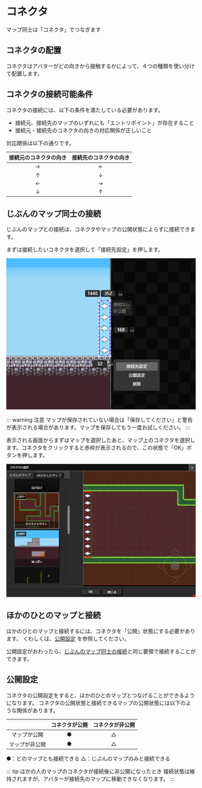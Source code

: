 # コネクタ

マップ同士は「コネクタ」でつなぎます

## コネクタの配置
コネクタはアバターがどの向きから接触するかによって、４つの種類を使い分けて配置します。

## コネクタの接続可能条件
コネクタの接続には、以下の条件を満たしている必要があります。

- 接続元、接続先のマップのいずれにも「エントリポイント」が存在すること
- 接続元・接続先のコネクタの向きの対応関係が正しいこと

対応関係は以下の通りです。

|接続元のコネクタの向き|接続先のコネクタの向き|
|:--:|:--:|
|→|←|
|↑|↓|
|←|→|
|↓|↑|


## じぶんのマップ同士の接続
じぶんのマップとの接続は、コネクタやマップの公開状態によらずに接続できます。

まずは接続したいコネクタを選択して「接続先設定」を押します。

![コネクタの接続ボタン](./images/connect-settings-button.png)

::: warning 注意
マップが保存されていない場合は「保存してください」と警告が表示される場合があります。マップを保存してもう一度お試しください。
:::

表示される画面からまずはマップを選択したあと、マップ上のコネクタを選択します。コネクタをクリックすると赤枠が表示されるので、この状態で「OK」ボタンを押します。

![コネクタの接続ウインドウ](./images/connect-selecting-window.png)

## ほかのひとのマップと接続
ほかのひとのマップと接続するには、コネクタを「公開」状態にする必要があります。
くわしくは、[公開設定](#公開設定) を参照してください。

公開設定がおわったら、[じぶんのマップ同士の接続](#じぶんのマップ同士の接続)と同じ要領で接続することができます。

## 公開設定

コネクタの公開設定をすると、ほかのひとのマップとつなげることができるようになります。
コネクタの公開状態と接続できるマップの公開状態には以下のような関係があります。

||コネクタが公開|コネクタが非公開|
|:--:|:--:|:--:|
|マップが公開|●|△|
|マップが非公開|●|△|

●：どのマップとも接続できる △：じぶんのマップのみと接続できる

::: tip ほかの人のマップのコネクタが接続後に非公開になったとき
接続状態は維持されますが、アバターが接続先のマップに移動できなくなります。
:::
